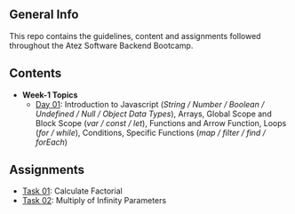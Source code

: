 ## General Info
This repo contains the guidelines, content and assignments followed throughout the Atez Software Backend Bootcamp.

## Contents

* **Week-1 Topics**
  - [Day 01](https://github.com/denizcantufekci/Atez-Backend-Bootcamp): Introduction to Javascript (*String / Number / Boolean / Undefined / Null / Object Data Types*), Arrays, Global Scope and Block Scope (*var / const / let*), Functions and Arrow Function, Loops (*for / while*), Conditions, Specific Functions (*map / filter / find / forEach*)

## Assignments
- [Task 01](https://github.com/denizcantufekci/Atez-Backend-Bootcamp/blob/main/Tasks/Task_01.js): Calculate Factorial
- [Task 02](https://github.com/denizcantufekci/Atez-Backend-Bootcamp/blob/main/Tasks/Task_02.js): Multiply of Infinity Parameters
